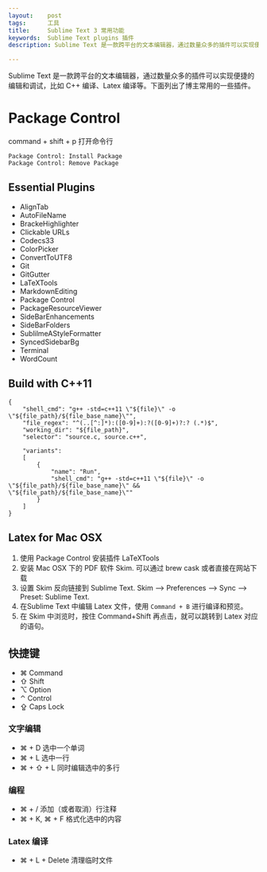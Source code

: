 ```yaml
---
layout:    post
tags:      工具
title:     Sublime Text 3 常用功能
keywords:  Sublime Text plugins 插件
description: Sublime Text 是一款跨平台的文本编辑器，通过数量众多的插件可以实现便捷的编辑和调试，比如 C++ 编译、Latex 编译等。

---
```


Sublime Text 是一款跨平台的文本编辑器，通过数量众多的插件可以实现便捷的编辑和调试，比如 C++ 编译、Latex 编译等。下面列出了博主常用的一些插件。

# Package Control

command + shift + p 打开命令行

```
Package Control: Install Package
Package Control: Remove Package
```

## Essential Plugins

+ AlignTab
+ AutoFileName
+ BrackeHighlighter
+ Clickable URLs
+ Codecs33
+ ColorPicker
+ ConvertToUTF8
+ Git
+ GitGutter
+ LaTeXTools
+ MarkdownEditing
+ Package Control
+ PackageResourceViewer
+ SideBarEnhancements
+ SideBarFolders
+ SublilmeAStyleFormatter
+ SyncedSidebarBg
+ Terminal
+ WordCount

## Build with C++11

```
{
	"shell_cmd": "g++ -std=c++11 \"${file}\" -o \"${file_path}/${file_base_name}\"",
	"file_regex": "^(..[^:]*):([0-9]+):?([0-9]+)?:? (.*)$",
	"working_dir": "${file_path}",
	"selector": "source.c, source.c++",

	"variants":
	[
		{
			"name": "Run",
			"shell_cmd": "g++ -std=c++11 \"${file}\" -o \"${file_path}/${file_base_name}\" && \"${file_path}/${file_base_name}\""
		}
	]
}
```

## Latex for Mac OSX

1. 使用 Package Control 安装插件 LaTeXTools
2. 安装 Mac OSX 下的 PDF 软件 Skim. 可以通过 brew cask 或者直接在网站下载
3. 设置 Skim 反向链接到 Sublime Text. Skim --> Preferences --> Sync --> Preset: Sublime Text.
4. 在Sublime Text 中编辑 Latex 文件，使用 `Command + B` 进行编译和预览。
5. 在 Skim 中浏览时，按住 Command+Shift 再点击，就可以跳转到 Latex 对应的语句。

## 快捷键

+ ⌘  Command
+ ⇧  Shift
+ ⌥  Option
+ ⌃  Control
+ ⇪  Caps Lock

### 文字编辑
+ ⌘ + D  选中一个单词
+ ⌘ + L  选中一行
+ ⌘ + ⇧ + L  同时编辑选中的多行

### 编程
+ ⌘ + /  添加（或者取消）行注释
+ ⌘ + K, ⌘ + F  格式化选中的内容

### Latex 编译
+ ⌘ + L + Delete 清理临时文件





